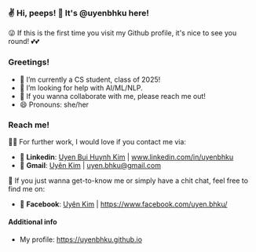 ### ✌️ Hi, peeps! 👋 It's @uyenbhku here!
😜 If this is the first time you visit my Github profile, it's nice to see you round! 💕💕

### Greetings!
- 🔭 I’m currently a CS student, class of 2025!
- 🤔 I’m looking for help with AI/ML/NLP. 
- 💬 If you wanna collaborate with me, please reach me out! 
- 😄 Pronouns: she/her 


### Reach me!
👩‍💻 For further work, I would love if you contact me via:
- 📘 **Linkedin**: <a href="https://www.linkedin.com/in/uyenbhku" >Uyen Bui Huynh Kim</a> | www.linkedin.com/in/uyenbhku
- 📧 **Gmail**: <a href="mailto:uyen.bhku@gmail.com" >Uyên Kim</a> | uyen.bhku@gmail.com

💬 If you just wanna get-to-know me or simply have a chit chat, feel free to find me on:
- 🌱 **Facebook**: <a href="https://www.facebook.com/uyen.bhku/" >Uyên Kim</a> | https://www.facebook.com/uyen.bhku/

#### Additional info
- My profile: https://uyenbhku.github.io

<!--
**uyenbhku/uyenbhku** is a ✨ _special_ ✨ repository because its `README.md` (this file) appears on your GitHub profile.
-->
